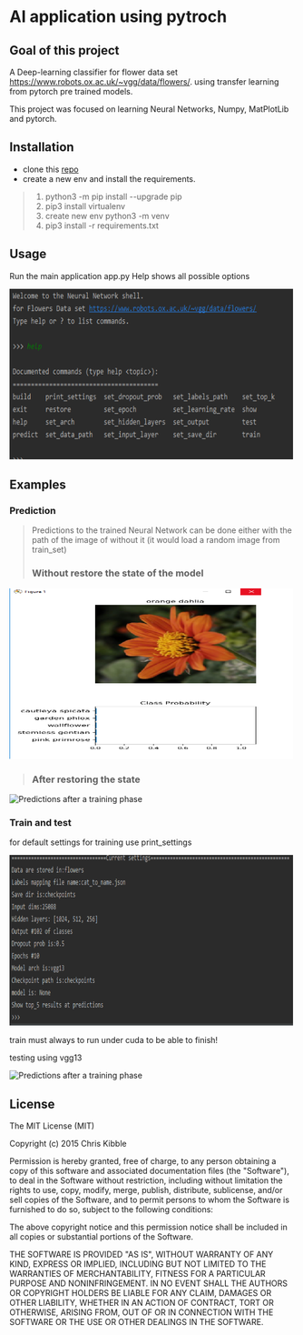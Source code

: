 # AI application using pytroch
## Goal of this project
A Deep-learning classifier for flower data set https://www.robots.ox.ac.uk/~vgg/data/flowers/.
using transfer learning from pytorch pre trained models.

This project was focused on learning Neural Networks, Numpy, MatPlotLib and pytorch.

## Installation
- clone this  [repo](https://github.com/iplitharas/deep-learning-with-pytorch.git)
- create a new env and install the requirements.
>1. python3 -m pip install --upgrade pip
>2. pip3 install virtualenv
>3. create new env python3 -m venv
>4. pip3 install -r requirements.txt

## Usage
Run the main application app.py
Help shows all possible options

<img src="./pictures/main_1.png" alt="Main app" style="width:500px;height:300px;">

## Examples
### Prediction
>Predictions to the trained Neural Network can be done either
>with the path of the image of without it (it would load a random image
>from train_set)
> ### Without restore the state of the model

<img src="./pictures/predict_1.png" alt="Prediction without trained model" style="width:500px;height:300px;">

>### After restoring the state

<img src="./pictures/predict_2.jpg" alt="Predictions after a training phase" style="width:500px;height:300px;">


### Train and test 
for default settings for training use print_settings

<img src="./pictures/default_settings.png" alt="Predictions after a training phase" style="width:500px;height:300px;">


train must always to run under cuda to be able to finish!

testing using vgg13

<img src="./pictures/testing.jpg" alt="Predictions after a training phase" style="width:500px;height:300px;">


## License
The MIT License (MIT)

Copyright (c) 2015 Chris Kibble

Permission is hereby granted, free of charge, to any person obtaining a copy of this software and associated documentation files (the "Software"), to deal in the Software without restriction, including without limitation the rights to use, copy, modify, merge, publish, distribute, sublicense, and/or sell copies of the Software, and to permit persons to whom the Software is furnished to do so, subject to the following conditions:

The above copyright notice and this permission notice shall be included in all copies or substantial portions of the Software.

THE SOFTWARE IS PROVIDED "AS IS", WITHOUT WARRANTY OF ANY KIND, EXPRESS OR IMPLIED, INCLUDING BUT NOT LIMITED TO THE WARRANTIES OF MERCHANTABILITY, FITNESS FOR A PARTICULAR PURPOSE AND NONINFRINGEMENT. IN NO EVENT SHALL THE AUTHORS OR COPYRIGHT HOLDERS BE LIABLE FOR ANY CLAIM, DAMAGES OR OTHER LIABILITY, WHETHER IN AN ACTION OF CONTRACT, TORT OR OTHERWISE, ARISING FROM, OUT OF OR IN CONNECTION WITH THE SOFTWARE OR THE USE OR OTHER DEALINGS IN THE SOFTWARE.
